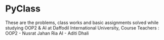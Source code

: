 # PyClass
These are the problems, class works and basic assignments solved while studying OOP2 & AI at Daffodil International University,
Course Teachers :
OOP2 - Nusrat Jahan Ria
AI - Aditi Dhali
